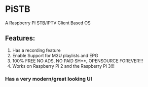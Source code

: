 # PiSTB
A Raspberry PI STB/IPTV Client Based OS

## Features:
  
1. Has a recording feature
2. Enable Support for M3U playlists and EPG
3. 100% FREE NO ADS, NO PAID SH**, OPENSOURCE FOREVER!!!
4. Works on Raspberry Pi 2 and the Raspberry Pi 3!!!
### Has a very modern/great looking UI
